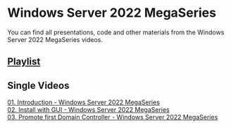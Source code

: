 # Windows Server 2022 MegaSeries
You can find all presentations, code and other materials from the Windows Server 2022 MegaSeries videos.

## [Playlist](https://www.youtube.com/playlist?list=PLBYrLLXZvp0zodVbKXK1U-NfTqTbUE6l-)

## Single Videos
[01. Introduction - Windows Server 2022 MegaSeries](https://youtu.be/L4MCSXDEfX4)</br>
[02. Install with GUI - Windows Server 2022 MegaSeries](https://youtu.be/o0Yawgnbsks)</br>
[03. Promote first Domain Controller - Windows Server 2022 MegaSeries](https://youtu.be/I2XICoUWLqY)